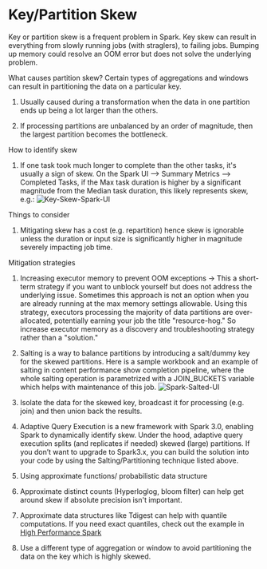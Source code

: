 # Key/Partition Skew

Key or partition skew is a frequent problem in Spark. Key skew can result in everything from slowly running jobs (with straglers), to failing jobs. Bumping up memory could resolve an OOM error but does not solve the underlying problem.


What causes partition skew?
Certain types of aggregations and windows can result in partitioning the data on a particular key.

1. Usually caused during a transformation when the data in one partition ends up being a lot larger than the others.

2. If processing partitions are unbalanced by an order of magnitude, then the largest partition becomes the bottleneck.

How to identify skew

1. If one task took much longer to complete than the other tasks, it's usually a sign of skew. On the Spark UI --> Summary Metrics --> Completed Tasks, if the Max task duration is higher by a significant magnitude from the Median task duration, this likely represents skew, e.g.:
![Key-Skew-Spark-UI](../imgs/spark-skewed.png)

Things to consider

1. Mitigating skew has a cost (e.g. repartition) hence skew is ignorable unless the duration or input size is significantly higher in magnitude severely impacting job time.


Mitigation strategies

1. Increasing executor memory to prevent OOM exceptions -> This a short-term strategy if you want to unblock yourself but does not address the underlying issue. Sometimes this approach is not an option when you are already running at the max memory settings allowable. Using this strategy, executors processing the majority of data partitions are over-allocated, potentially earning your job the title "resource-hog." So increase executor memory as a discovery and troubleshooting strategy rather than a "solution."

2. Salting is a way to balance partitions by introducing a salt/dummy key for the skewed partitions. Here is a sample workbook and an example of salting in content performance show completion pipeline, where the whole salting operation is parametrized with a JOIN_BUCKETS variable which helps with maintenance of this job.
![Spark-Salted-UI](../imgs/spark-salted.png)

3. Isolate the data for the skewed key, broadcast it for processing (e.g. join) and then union back the results.

4. Adaptive Query Execution is a new framework with Spark 3.0, enabling Spark to dynamically identify skew. Under the hood, adaptive query execution splits (and replicates if needed) skewed (large) partitions. If you don’t want to upgrade to Spark3.x, you can build the solution into your code by using the Salting/Partitioning technique listed above.

5. Using approximate functions/ probabilistic data structure

6. Approximate distinct counts (Hyperloglog, bloom filter) can help get around skew if absolute precision isn't important.

7. Approximate data structures like Tdigest can help with quantile computations. If you need exact quantiles, check out the example in [High Performance Spark](https://amzn.to/3cmdRw9)

8. Use a different type of aggregation or window to avoid partitioning the data on the key which is highly skewed.
